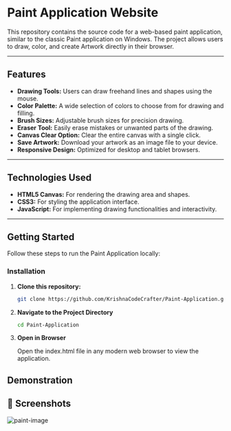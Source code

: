 # Paint Application Website

This repository contains the source code for a web-based paint application, similar to the classic Paint application on Windows. The project allows users to draw, color, and create Artwork directly in their browser.

---

## Features

- **Drawing Tools:** Users can draw freehand lines and shapes using the mouse.
- **Color Palette:** A wide selection of colors to choose from for drawing and filling.
- **Brush Sizes:** Adjustable brush sizes for precision drawing.
- **Eraser Tool:** Easily erase mistakes or unwanted parts of the drawing.
- **Canvas Clear Option:** Clear the entire canvas with a single click.
- **Save Artwork:** Download your artwork as an image file to your device.
- **Responsive Design:** Optimized for desktop and tablet browsers.

---

## Technologies Used

- **HTML5 Canvas:** For rendering the drawing area and shapes.
- **CSS3:** For styling the application interface.
- **JavaScript:** For implementing drawing functionalities and interactivity.

---

## Getting Started

Follow these steps to run the Paint Application locally:


### Installation

1. **Clone this repository:**
   ```bash
   git clone https://github.com/KrishnaCodeCrafter/Paint-Application.git
2. **Navigate to the Project Directory**  
   ```bash
   cd Paint-Application
3. **Open in Browser**
 
   Open the index.html file in any modern web browser to view the application.

## Demonstration

## 📸 Screenshots
![paint-image](https://github.com/user-attachments/assets/ce0d7685-1483-49ee-b7bd-ee27c5f421d2)


